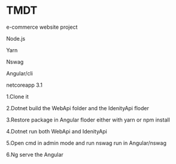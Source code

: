 # TMDT
e-commerce website project

<Requirement>
  
Node.js

Yarn

Nswag

Angular/cli

netcoreapp 3.1

<How to run project>
  
1.Clone it

2.Dotnet build the WebApi folder and the IdenityApi floder 

3.Restore package in Angular floder either with yarn or npm install

4.Dotnet run both WebApi and IdenityApi

5.Open cmd in admin mode and run nswag run in  Angular/nswag

6.Ng serve the Angular
